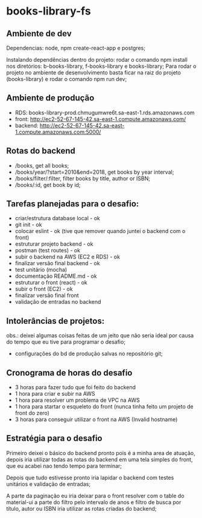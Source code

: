 # books-library-fs


Ambiente de dev
-----------------
Dependencias: node, npm create-react-app e postgres;

Instalando dependências dentro do projeto: rodar o comando npm install nos diretórios: b-books-library, f-books-library e books-library;
Para rodar o projeto no ambiente de desenvolvimento basta ficar na raiz do projeto (books-library) e rodar o comando npm run dev;

Ambiente de produção
-----------------
- RDS: books-library-prod.chmugumwre6t.sa-east-1.rds.amazonaws.com
- front: http://ec2-52-67-145-42.sa-east-1.compute.amazonaws.com/
- backend: http://ec2-52-67-145-42.sa-east-1.compute.amazonaws.com:5000/

Rotas do backend
-----------------
- /books, get all books;
- /books/year/?start=2010&end=2018, get books by year interval;
- /books/filter/:filter, filter books by title, author or ISBN;
- /books/:id, get book by id;

Tarefas planejadas para o desafio:
-----------------
- criar/estrutura database local - ok
- git init - ok
- colocar eslint - ok (tive que remover quando juntei o backend com o front)
- estruturar projeto backend - ok
- postman (test routes) - ok
- subir o backend na AWS (EC2 e RDS) - ok
- finalizar versão final backend - ok
- test unitário (mocha)
- documentação README.md - ok
- estruturar o front (react) - ok
- subir o front (EC2) - ok
- finalizar versão final front
- validação de entradas no backend


Intolerâncias de projetos:
-----------------
obs.: deixei algumas coisas feitas de um jeito que não seria ideal por causa do tempo que eu tive para programar o desafio;

- configurações do bd de produção salvas no repositório git;

Cronograma de horas do desafio
-------------------
- 3 horas para fazer tudo que foi feito do backend
- 1 hora para criar e subir na AWS
- 1 hora para resolver um problema de VPC na AWS
- 1 hora para startar o esqueleto do front (nunca tinha feito um projeto de front do zero)
- 3 horas para conseguir utilizar o front na AWS (Invalid hostname)

Estratégia para o desafio
------------------
Primeiro deixei o básico do backend pronto pois é a minha area de atuação, depois iria utilizar todas as rotas do backend em uma tela simples do front, que eu acabei nao tendo tempo para terminar; 

Depois que tudo estivesse pronto iria lapidar o backend com testes unitários e validação de entradas;

A parte da paginação eu iria deixar para o front resolver com o table do material-ui a parte do filtro pelo intervalo de anos e filtro de busca por título, autor ou ISBN iria utilizar as rotas criadas do backend;







